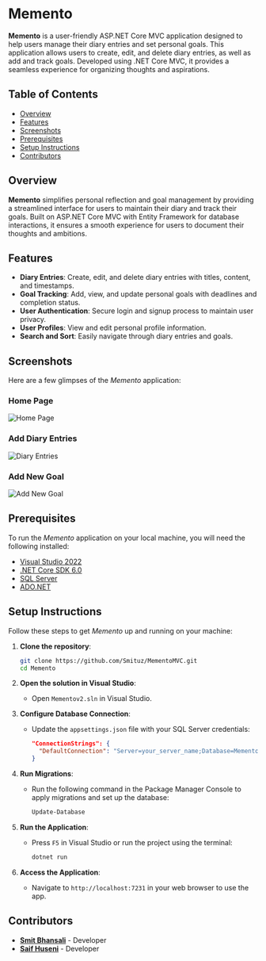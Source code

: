 # Memento

**Memento** is a user-friendly ASP.NET Core MVC application designed to help users manage their diary entries and set personal goals. This application allows users to create, edit, and delete diary entries, as well as add and track goals. Developed using .NET Core MVC, it provides a seamless experience for organizing thoughts and aspirations.

## Table of Contents
- [Overview](#overview)
- [Features](#features)
- [Screenshots](#screenshots)
- [Prerequisites](#prerequisites)
- [Setup Instructions](#setup-instructions)
- [Contributors](#contributors)

## Overview
**Memento** simplifies personal reflection and goal management by providing a streamlined interface for users to maintain their diary and track their goals. Built on ASP.NET Core MVC with Entity Framework for database interactions, it ensures a smooth experience for users to document their thoughts and ambitions.

## Features
- **Diary Entries**: Create, edit, and delete diary entries with titles, content, and timestamps.
- **Goal Tracking**: Add, view, and update personal goals with deadlines and completion status.
- **User Authentication**: Secure login and signup process to maintain user privacy.
- **User Profiles**: View and edit personal profile information.
- **Search and Sort**: Easily navigate through diary entries and goals.

## Screenshots
Here are a few glimpses of the *Memento* application:

### Home Page
![Home Page]()

###  Add Diary Entries
![Diary Entries]()

### Add New Goal
![Add New Goal]()

## Prerequisites
To run the *Memento* application on your local machine, you will need the following installed:

- [Visual Studio 2022](https://visualstudio.microsoft.com/)
- [.NET Core SDK 6.0](https://dotnet.microsoft.com/download/dotnet/6.0)
- [SQL Server](https://www.microsoft.com/en-us/sql-server/sql-server-downloads)
- [ADO.NET](https://learn.microsoft.com/en-us/dotnet/framework/data/adonet/ado-net-overview)

## Setup Instructions
Follow these steps to get *Memento* up and running on your machine:

1. **Clone the repository**:
    ```bash
    git clone https://github.com/Smituz/MementoMVC.git
    cd Memento
    ```

2. **Open the solution in Visual Studio**:
    - Open `Mementov2.sln` in Visual Studio.

3. **Configure Database Connection**:
    - Update the `appsettings.json` file with your SQL Server credentials:
      ```json
      "ConnectionStrings": {
        "DefaultConnection": "Server=your_server_name;Database=MementoDB;Trusted_Connection=True;MultipleActiveResultSets=true"
      }
      ```

4. **Run Migrations**:
    - Run the following command in the Package Manager Console to apply migrations and set up the database:
      ```powershell
      Update-Database
      ```

5. **Run the Application**:
    - Press `F5` in Visual Studio or run the project using the terminal:
      ```bash
      dotnet run
      ```

6. **Access the Application**:
    - Navigate to `http://localhost:7231` in your web browser to use the app.

## Contributors
- **[Smit Bhansali](https://github.com/Smituz/)** - Developer
- **[Saif Huseni](https://github.com/saifhuseni)** - Developer
